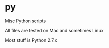 # py
Misc Python scripts

All files are tested on Mac and sometimes Linux

Most stuff is Python 2.7.x
